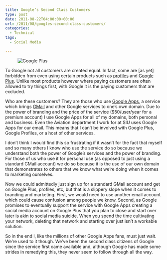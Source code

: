 ```yaml
---
title: Google’s Second Class Customers
type: post
date: 2011-08-22T04:00:00+00:00
url: /2011/08/googles-second-class-customers/
categories:
  - Technical
tags:
  - Social Media

---
```

<div class="wp-block-image">
  <figure class="alignleft"><img decoding="async" src="/images/2011/08/Google-Plus-Logo-207x225-1.jpg" alt="Google Plus" class="wp-image-2987" title="Google Plus" /></figure>
</div>

To Google not all customers are created equal. In fact, some are [as yet] forbidden from even using certain products such as <a title="Google Profiles" href="http://profiles.google.com" target="_blank" rel="noopener noreferrer">profiles</a> and <a title="Google Plus" href="http://plus.google.com" target="_blank" rel="noopener noreferrer">Google Plus</a>. Unlike most products however where paying customers are often allowed to try things first, with Google it is the paying customers that are excluded.

Who are these customers? They are those who use <a title="Google Apps" href="https://workspace.google.com/" target="_blank" rel="noopener noreferrer">Google Apps</a>, a service which brings <a title="GMail" href="http://gmail.com" target="_blank" rel="noopener noreferrer">GMail</a> and other Google services to one’s own domain. Due to the power of branding and the price of the service ($50/user/year for a premium account) I use Google Apps for all of my domains, both personal and business. Even the Aviation department I work for at SIU uses Google Apps for our email. This means that I can’t be involved with Google Plus, Google Profiles, or a host of other services.

I don’t think I would find this so frustrating if it wasn’t for the fact that myself and so many others I know who use the service do so because we understand both the power of Google’s services and the power of branding. For those of us who use it for personal use (as opposed to just using a standard GMail account) we do so because it is the use of our own domain that demonstrates to others that we know what we’re doing when it comes to marketing ourselves.

Now we could admittedly just sign up for a standard GMail account and get on Google Plus, profiles, etc, but that is a slippery slope when it comes to branding and marketing. First, we would need to use another email account which could cause confusion among people we know. Second, as Google promises to eventually support the service with Google Apps creating a social media account on Google Plus that you plan to close and start over later is akin to social media suicide. When you spend the time cultivating your network, deleting that network and starting over just isn’t a workable solution.

So in the end I, like the millions of other Google Apps fans, must just wait. We’re used to it though. We’ve been the second class citizens of Google since the service first came available and, although Google has made some strides in remedying this, they never seem to follow through all the way.